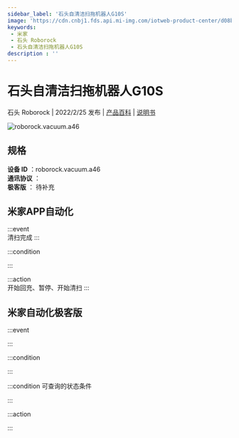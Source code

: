 ```yaml
---
sidebar_label: '石头自清洁扫拖机器人G10S'
image: 'https://cdn.cnbj1.fds.api.mi-img.com/iotweb-product-center/d08b8bbad05c5dce9f5abf2030715598_1644312950728.png?GalaxyAccessKeyId=AKVGLQWBOVIRQ3XLEW&Expires=9223372036854775807&Signature=C+wloRB56WbVZ4jDOgtjITS6Dp8='
keywords: 
 - 米家
 - 石头 Roborock
 - 石头自清洁扫拖机器人G10S
description : ''
---
```

# 石头自清洁扫拖机器人G10S

石头 Roborock | 2022/2/25 发布 | [产品百科](https://home.mi.com/webapp/content/baike/product/index.html?model=roborock.vacuum.a46/) | [说明书](https://home.mi.com/views/introduction.html?model=roborock.vacuum.a46&region=cn)

![roborock.vacuum.a46](https://cdn.cnbj1.fds.api.mi-img.com/iotweb-product-center/d08b8bbad05c5dce9f5abf2030715598_1644312950728.png?GalaxyAccessKeyId=AKVGLQWBOVIRQ3XLEW&Expires=9223372036854775807&Signature=C+wloRB56WbVZ4jDOgtjITS6Dp8=)

## 规格  
> 
**设备 ID** ：roborock.vacuum.a46  
**通讯协议** ：  
**极客版**  ： 待补充 


## 米家APP自动化  

:::event  
清扫完成
:::

:::condition  

:::

:::action   
开始回充、暂停、开始清扫
:::

## 米家自动化极客版  

:::event  

:::

:::condition  

:::

:::condition 可查询的状态条件  

:::

:::action  

:::

        
